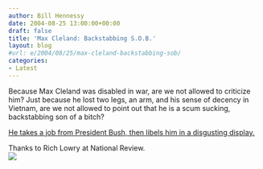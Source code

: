 ```yaml
---
author: Bill Hennessy
date: 2004-08-25 13:00:00+00:00
draft: false
title: 'Max Cleland: Backstabbing S.O.B.'
layout: blog
#url: e/2004/08/25/max-cleland-backstabbing-sob/
categories:
- Latest
---
```


Because Max Cleland was disabled in war, are we not allowed to criticize him?  Just because he lost two legs, an arm, and his sense of decency in Vietnam, are we not allowed to point out that he is a scum sucking, backstabbing son of a bitch?    
  
[He takes a job from President Bush, then libels him in a disgusting display.  ](https://www.nationalreview.com/lowry/lowry200408251621.asp)  
  
Thanks to Rich Lowry at National Review.  
![](https://blog.billhennessy.com/aggbug.aspx?PostID=628)

